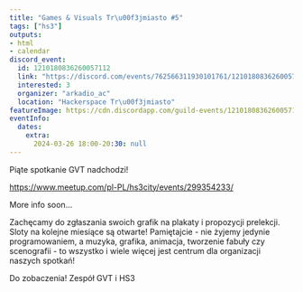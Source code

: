 ```yaml
---
title: "Games & Visuals Tr\u00f3jmiasto #5"
tags: ["hs3"]
outputs:
- html
- calendar
discord_event:
  id: 1210180836260057112
  link: "https://discord.com/events/762566311930101761/1210180836260057112"
  interested: 3
  organizer: "arkadio_ac"
  location: "Hackerspace Tr\u00f3jmiasto"
featureImage: https://cdn.discordapp.com/guild-events/1210180836260057112/b778f061fd91f982b534e5c7cc4a1a45.png?size=1024
eventInfo:
  dates:
    extra:
      2024-03-26 18:00-20:30: null
---
```

Piąte spotkanie GVT nadchodzi!

https://www.meetup.com/pl-PL/hs3city/events/299354233/

More info soon...

Zachęcamy do zgłaszania swoich grafik na plakaty i propozycji prelekcji. Sloty na kolejne miesiące są otwarte! Pamiętajcie - nie żyjemy jedynie programowaniem, a muzyka, grafika, animacja, tworzenie fabuły czy scenografii - to wszystko i wiele więcej jest centrum dla organizacji naszych spotkań!

Do zobaczenia!
Zespół GVT i HS3

